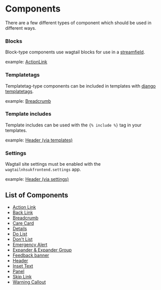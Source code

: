 # Components

There are a few different types of component which should be used in different
ways.

### Blocks

Block-type components use wagtail blocks for use in a [streamfield](https://docs.wagtail.io/en/v2.0/topics/streamfield.html).

example: [ActionLink](./action-link.md)

### Templatetags

Templatetag-type components can be included in templates with [django templatetags](https://docs.djangoproject.com/en/2.1/howto/custom-template-tags/).

example: [Breadcrumb](./breadcrumb.md)

### Template includes

Template includes can be used with the `{% include %}` tag in your templates.

example: [Header (via templates)](./header.md#direct-use-of-templates)

### Settings

Wagtail site settings must be enabled with the `wagtailnhsukfrontend.settings` app.

example: [Header (via settings)](./header.md#wagtail-site-settings)

## List of Components

- [Action Link](./action_link.md)
- [Back Link](./back_link.md)
- [Breadcrumb](./breadcrumb.md)
- [Care Card](./care_card.md)
- [Details](./details.md)
- [Do List](./do.md)
- [Don't List](./dont.md)
- [Emergency Alert](./emergency_alert.md)
- [Expander & Expander Group](./expander.md)
- [Feedback banner](./feedback_banner.md)
- [Header](./header.md)
- [Inset Text](./inset_text.md)
- [Panel](./panel.md)
- [Skip Link](./skip_link.md)
- [Warning Callout](./warning_callout.md)
